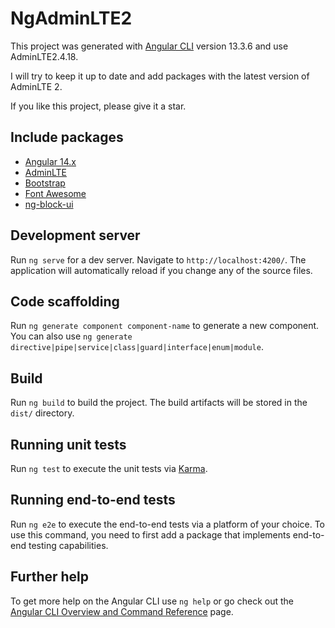 # NgAdminLTE2

This project was generated with [Angular CLI](https://github.com/angular/angular-cli) version 13.3.6 and use AdminLTE2.4.18.

I will try to keep it up to date and add packages with the latest version of AdminLTE 2.

If you like this project, please give it a star.

## Include packages
 - [Angular 14.x](https://angular.io/)
 - [AdminLTE](https://adminlte.io/)
 - [Bootstrap](https://getbootstrap.com/)
 - [Font Awesome](https://fontawesome.com/)
 - [ng-block-ui](https://github.com/kuuurt13/ng-block-ui)


## Development server

Run `ng serve` for a dev server. Navigate to `http://localhost:4200/`. The application will automatically reload if you change any of the source files.

## Code scaffolding

Run `ng generate component component-name` to generate a new component. You can also use `ng generate directive|pipe|service|class|guard|interface|enum|module`.

## Build

Run `ng build` to build the project. The build artifacts will be stored in the `dist/` directory.

## Running unit tests

Run `ng test` to execute the unit tests via [Karma](https://karma-runner.github.io).

## Running end-to-end tests

Run `ng e2e` to execute the end-to-end tests via a platform of your choice. To use this command, you need to first add a package that implements end-to-end testing capabilities.

## Further help

To get more help on the Angular CLI use `ng help` or go check out the [Angular CLI Overview and Command Reference](https://angular.io/cli) page.
